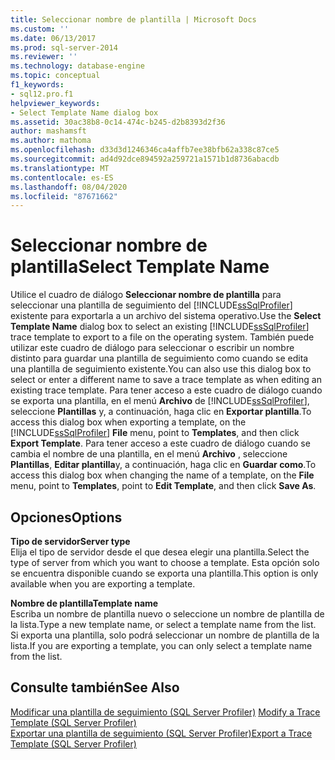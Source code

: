 ```yaml
---
title: Seleccionar nombre de plantilla | Microsoft Docs
ms.custom: ''
ms.date: 06/13/2017
ms.prod: sql-server-2014
ms.reviewer: ''
ms.technology: database-engine
ms.topic: conceptual
f1_keywords:
- sql12.pro.f1
helpviewer_keywords:
- Select Template Name dialog box
ms.assetid: 30ac38b8-0c14-474c-b245-d2b8393d2f36
author: mashamsft
ms.author: mathoma
ms.openlocfilehash: d33d3d1246346ca4affb7ee38bfb62a338c87ce5
ms.sourcegitcommit: ad4d92dce894592a259721a1571b1d8736abacdb
ms.translationtype: MT
ms.contentlocale: es-ES
ms.lasthandoff: 08/04/2020
ms.locfileid: "87671662"
---
```

# <a name="select-template-name"></a><span data-ttu-id="0ee86-102">Seleccionar nombre de plantilla</span><span class="sxs-lookup"><span data-stu-id="0ee86-102">Select Template Name</span></span>
  <span data-ttu-id="0ee86-103">Utilice el cuadro de diálogo **Seleccionar nombre de plantilla** para seleccionar una plantilla de seguimiento del [!INCLUDE[ssSqlProfiler](../includes/sssqlprofiler-md.md)] existente para exportarla a un archivo del sistema operativo.</span><span class="sxs-lookup"><span data-stu-id="0ee86-103">Use the **Select Template Name** dialog box to select an existing [!INCLUDE[ssSqlProfiler](../includes/sssqlprofiler-md.md)] trace template to export to a file on the operating system.</span></span> <span data-ttu-id="0ee86-104">También puede utilizar este cuadro de diálogo para seleccionar o escribir un nombre distinto para guardar una plantilla de seguimiento como cuando se edita una plantilla de seguimiento existente.</span><span class="sxs-lookup"><span data-stu-id="0ee86-104">You can also use this dialog box to select or enter a different name to save a trace template as when editing an existing trace template.</span></span> <span data-ttu-id="0ee86-105">Para tener acceso a este cuadro de diálogo cuando se exporta una plantilla, en el menú  **Archivo** de [!INCLUDE[ssSqlProfiler](../includes/sssqlprofiler-md.md)], seleccione **Plantillas** y, a continuación, haga clic en **Exportar plantilla**.</span><span class="sxs-lookup"><span data-stu-id="0ee86-105">To access this dialog box when exporting a template, on the [!INCLUDE[ssSqlProfiler](../includes/sssqlprofiler-md.md)] **File** menu, point to **Templates**, and then click **Export Template**.</span></span> <span data-ttu-id="0ee86-106">Para tener acceso a este cuadro de diálogo cuando se cambia el nombre de una plantilla, en el menú **Archivo** , seleccione **Plantillas**, **Editar plantilla**y, a continuación, haga clic en **Guardar como**.</span><span class="sxs-lookup"><span data-stu-id="0ee86-106">To access this dialog box when changing the name of a template, on the **File** menu, point to **Templates**, point to **Edit Template**, and then click **Save As**.</span></span>  
  
## <a name="options"></a><span data-ttu-id="0ee86-107">Opciones</span><span class="sxs-lookup"><span data-stu-id="0ee86-107">Options</span></span>  
 <span data-ttu-id="0ee86-108">**Tipo de servidor**</span><span class="sxs-lookup"><span data-stu-id="0ee86-108">**Server type**</span></span>  
 <span data-ttu-id="0ee86-109">Elija el tipo de servidor desde el que desea elegir una plantilla.</span><span class="sxs-lookup"><span data-stu-id="0ee86-109">Select the type of server from which you want to choose a template.</span></span> <span data-ttu-id="0ee86-110">Esta opción solo se encuentra disponible cuando se exporta una plantilla.</span><span class="sxs-lookup"><span data-stu-id="0ee86-110">This option is only available when you are exporting a template.</span></span>  
  
 <span data-ttu-id="0ee86-111">**Nombre de plantilla**</span><span class="sxs-lookup"><span data-stu-id="0ee86-111">**Template name**</span></span>  
 <span data-ttu-id="0ee86-112">Escriba un nombre de plantilla nuevo o seleccione un nombre de plantilla de la lista.</span><span class="sxs-lookup"><span data-stu-id="0ee86-112">Type a new template name, or select a template name from the list.</span></span> <span data-ttu-id="0ee86-113">Si exporta una plantilla, solo podrá seleccionar un nombre de plantilla de la lista.</span><span class="sxs-lookup"><span data-stu-id="0ee86-113">If you are exporting a template, you can only select a template name from the list.</span></span>  
  
## <a name="see-also"></a><span data-ttu-id="0ee86-114">Consulte también</span><span class="sxs-lookup"><span data-stu-id="0ee86-114">See Also</span></span>  
 <span data-ttu-id="0ee86-115">[Modificar una plantilla de seguimiento &#40;SQL Server Profiler&#41;](modify-a-trace-template-sql-server-profiler.md) </span><span class="sxs-lookup"><span data-stu-id="0ee86-115">[Modify a Trace Template &#40;SQL Server Profiler&#41;](modify-a-trace-template-sql-server-profiler.md) </span></span>  
 [<span data-ttu-id="0ee86-116">Exportar una plantilla de seguimiento &#40;SQL Server Profiler&#41;</span><span class="sxs-lookup"><span data-stu-id="0ee86-116">Export a Trace Template &#40;SQL Server Profiler&#41;</span></span>](../tools/sql-server-profiler/export-a-trace-template-sql-server-profiler.md)  
  
  
